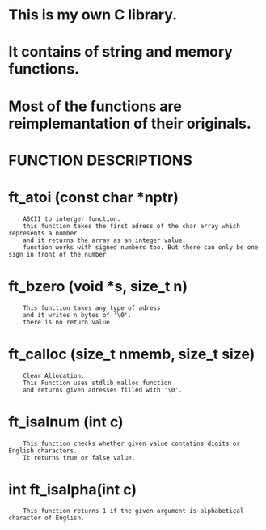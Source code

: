 # This is my own C library. 
# It contains of string and memory functions.
# Most of the functions are reimplemantation of their originals.

#       FUNCTION DESCRIPTIONS

# ft_atoi (const char *nptr)
        ASCII to interger function.
        this function takes the first adress of the char array which represents a number
        and it returns the array as an integer value.
        function works with signed numbers too. But there can only be one sign in front of the number.

# ft_bzero (void *s, size_t n)
        This function takes any type of adress
        and it writes n bytes of '\0'.
        there is no return value.

# ft_calloc (size_t nmemb, size_t size)
        Clear Allocation.
        This Function uses stdlib malloc function
        and returns given adresses filled with '\0'.

# ft_isalnum (int c)
        This function checks whether given value contatins digits or English characters. 
        It returns true or false value.
# int	ft_isalpha(int c)
        This function returns 1 if the given argument is alphabetical character of English.
  
        
